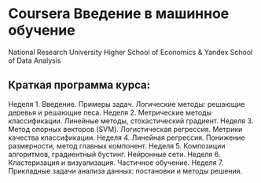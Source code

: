 # Coursera Введение в машинное обучение

National Research University 
Higher School of Economics & Yandex School of Data Analysis

## Краткая программа курса:

Неделя 1. Введение. Примеры задач. Логические методы: решающие деревья и решающие леса.
Неделя 2. Метрические методы классификации. Линейные методы, стохастический градиент.
Неделя 3. Метод опорных векторов (SVM). Логистическая регрессия. Метрики качества классификации.
Неделя 4. Линейная регрессия. Понижение размерности, метод главных компонент.
Неделя 5. Композиции алгоритмов, градиентный бустинг. Нейронные сети.
Неделя 6. Кластеризация и визуализация. Частичное обучение.
Неделя 7. Прикладные задачи анализа данных: постановки и методы решения.